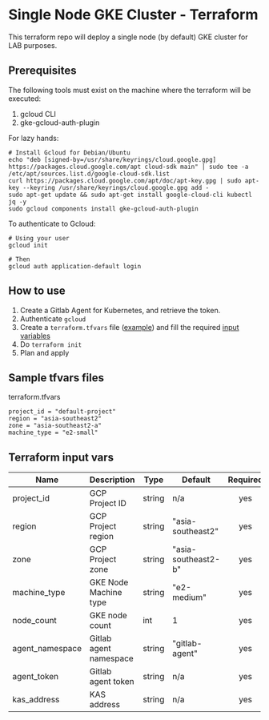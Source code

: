 # Single Node GKE Cluster - Terraform

This terraform repo will deploy a single node (by default) GKE cluster for LAB purposes.

## Prerequisites

The following tools must exist on the machine where the terraform will be executed:

1. gcloud CLI
1. gke-gcloud-auth-plugin


For lazy hands:

```
# Install Gcloud for Debian/Ubuntu
echo "deb [signed-by=/usr/share/keyrings/cloud.google.gpg] https://packages.cloud.google.com/apt cloud-sdk main" | sudo tee -a /etc/apt/sources.list.d/google-cloud-sdk.list
curl https://packages.cloud.google.com/apt/doc/apt-key.gpg | sudo apt-key --keyring /usr/share/keyrings/cloud.google.gpg add -
sudo apt-get update && sudo apt-get install google-cloud-cli kubectl jq -y
sudo gcloud components install gke-gcloud-auth-plugin
```

To authenticate to Gcloud:
```
# Using your user
gcloud init 

# Then
gcloud auth application-default login
```
## How to use

1. Create a Gitlab Agent for Kubernetes, and retrieve the token.
1. Authenticate `gcloud`
1. Create a `terraform.tfvars` file ([example](#sample-tfvars-files)) and fill the required [input variables](#terraform-input-vars)
1. Do `terraform init`
1. Plan and apply

## Sample tfvars files

terraform.tfvars

```
project_id = "default-project"
region = "asia-southeast2"
zone = "asia-southeast2-a"
machine_type = "e2-small"
```

## Terraform input vars

| Name | Description | Type | Default | Required |
|------|-------------|------|---------|:--------:|
| project\_id | GCP Project ID | string | n/a | yes |
| region | GCP Project region | string | "asia-southeast2" | yes |
| zone | GCP Project zone | string | "asia-southeast2-b" | yes |
| machine\_type | GKE Node Machine type | string | "e2-medium" | yes |
| node\_count | GKE node count | int | 1 | yes |
| agent\_namespace | Gitlab agent namespace | string | "gitlab-agent" | yes |
| agent\_token | Gitlab agent token | string | n/a | yes |
| kas\_address | KAS address | string | n/a | yes | 
